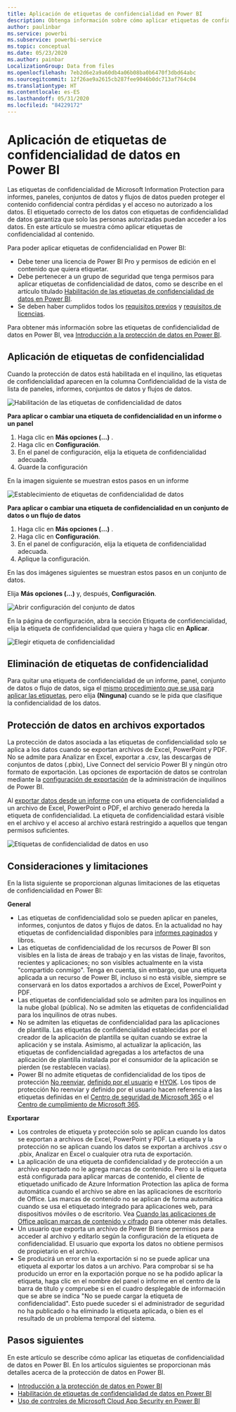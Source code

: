 ```yaml
---
title: Aplicación de etiquetas de confidencialidad en Power BI
description: Obtenga información sobre cómo aplicar etiquetas de confidencialidad de datos en Power BI
author: paulinbar
ms.service: powerbi
ms.subservice: powerbi-service
ms.topic: conceptual
ms.date: 05/23/2020
ms.author: painbar
LocalizationGroup: Data from files
ms.openlocfilehash: 7eb2d6e2a9a60db4a06b08ba0b6470f3dbd64abc
ms.sourcegitcommit: 12f26ae9a2615cb287fee9046b0dc713af764c04
ms.translationtype: HT
ms.contentlocale: es-ES
ms.lasthandoff: 05/31/2020
ms.locfileid: "84229172"
---
```

# <a name="apply-data-sensitivity-labels-in-power-bi"></a>Aplicación de etiquetas de confidencialidad de datos en Power BI

Las etiquetas de confidencialidad de Microsoft Information Protection para informes, paneles, conjuntos de datos y flujos de datos pueden proteger el contenido confidencial contra pérdidas y el acceso no autorizado a los datos. El etiquetado correcto de los datos con etiquetas de confidencialidad de datos garantiza que solo las personas autorizadas puedan acceder a los datos. En este artículo se muestra cómo aplicar etiquetas de confidencialidad al contenido.

Para poder aplicar etiquetas de confidencialidad en Power BI:
* Debe tener una licencia de Power BI Pro y permisos de edición en el contenido que quiera etiquetar.
* Debe pertenecer a un grupo de seguridad que tenga permisos para aplicar etiquetas de confidencialidad de datos, como se describe en el artículo titulado [Habilitación de las etiquetas de confidencialidad de datos en Power BI](../admin/service-security-enable-data-sensitivity-labels.md#enable-data-sensitivity-labels).
* Se deben haber cumplidos todos los [requisitos previos](../admin/service-security-data-protection-overview.md#requirements-for-using-sensitivity-labels-in-power-bi) y [requisitos de licencias](../admin/service-security-data-protection-overview.md#licensing).

Para obtener más información sobre las etiquetas de confidencialidad de datos en Power BI, vea [Introducción a la protección de datos en Power BI](../admin/service-security-data-protection-overview.md).

## <a name="applying-sensitivity-labels"></a>Aplicación de etiquetas de confidencialidad

Cuando la protección de datos está habilitada en el inquilino, las etiquetas de confidencialidad aparecen en la columna Confidencialidad de la vista de lista de paneles, informes, conjuntos de datos y flujos de datos.

![Habilitación de las etiquetas de confidencialidad de datos](media/service-security-apply-data-sensitivity-labels/apply-data-sensitivity-labels-01.png)

**Para aplicar o cambiar una etiqueta de confidencialidad en un informe o un panel**
1. Haga clic en **Más opciones (...)** .
1. Haga clic en **Configuración**.
1. En el panel de configuración, elija la etiqueta de confidencialidad adecuada.
1. Guarde la configuración

En la imagen siguiente se muestran estos pasos en un informe

![Establecimiento de etiquetas de confidencialidad de datos](media/service-security-apply-data-sensitivity-labels/apply-data-sensitivity-labels-02.png)

**Para aplicar o cambiar una etiqueta de confidencialidad en un conjunto de datos o un flujo de datos**

1. Haga clic en **Más opciones (...)** .
1. Haga clic en **Configuración**.
1. En el panel de configuración, elija la etiqueta de confidencialidad adecuada.
1. Aplique la configuración.

En las dos imágenes siguientes se muestran estos pasos en un conjunto de datos.

Elija **Más opciones (...)** y, después, **Configuración**.

![Abrir configuración del conjunto de datos](media/service-security-apply-data-sensitivity-labels/apply-data-sensitivity-labels-05.png)

En la página de configuración, abra la sección Etiqueta de confidencialidad, elija la etiqueta de confidencialidad que quiera y haga clic en **Aplicar**.

![Elegir etiqueta de confidencialidad](media/service-security-apply-data-sensitivity-labels/apply-data-sensitivity-labels-06.png)

## <a name="removing-sensitivity-labels"></a>Eliminación de etiquetas de confidencialidad
Para quitar una etiqueta de confidencialidad de un informe, panel, conjunto de datos o flujo de datos, siga el [mismo procedimiento que se usa para aplicar las etiquetas](#applying-sensitivity-labels), pero elija **(Ninguna)** cuando se le pida que clasifique la confidencialidad de los datos. 

## <a name="data-protection-in-exported-files"></a>Protección de datos en archivos exportados

La protección de datos asociada a las etiquetas de confidencialidad solo se aplica a los datos cuando se exportan archivos de Excel, PowerPoint y PDF. No se admite para Analizar en Excel, exportar a .csv, las descargas de conjuntos de datos (.pbix), Live Connect del servicio Power BI y ningún otro formato de exportación. Las opciones de exportación de datos se controlan mediante la [configuración de exportación](../service-admin-portal.md#export-and-sharing-settings) de la administración de inquilinos de Power BI.

Al [exportar datos desde un informe](https://docs.microsoft.com/power-bi/consumer/end-user-export) con una etiqueta de confidencialidad a un archivo de Excel, PowerPoint o PDF, el archivo generado hereda la etiqueta de confidencialidad. La etiqueta de confidencialidad estará visible en el archivo y el acceso al archivo estará restringido a aquellos que tengan permisos suficientes.

![Etiquetas de confidencialidad de datos en uso](media/service-security-apply-data-sensitivity-labels/apply-data-sensitivity-labels-04b.png)

## <a name="considerations-and-limitations"></a>Consideraciones y limitaciones

En la lista siguiente se proporcionan algunas limitaciones de las etiquetas de confidencialidad en Power BI:

**General**
* Las etiquetas de confidencialidad solo se pueden aplicar en paneles, informes, conjuntos de datos y flujos de datos. En la actualidad no hay etiquetas de confidencialidad disponibles para [informes paginados](../paginated-reports/report-builder-power-bi.md) y libros.
* Las etiquetas de confidencialidad de los recursos de Power BI son visibles en la lista de áreas de trabajo y en las vistas de linaje, favoritos, recientes y aplicaciones; no son visibles actualmente en la vista "compartido conmigo". Tenga en cuenta, sin embargo, que una etiqueta aplicada a un recurso de Power BI, incluso si no está visible, siempre se conservará en los datos exportados a archivos de Excel, PowerPoint y PDF.
* Las etiquetas de confidencialidad solo se admiten para los inquilinos en la nube global (pública). No se admiten las etiquetas de confidencialidad para los inquilinos de otras nubes.
* No se admiten las etiquetas de confidencialidad para las aplicaciones de plantilla. Las etiquetas de confidencialidad establecidas por el creador de la aplicación de plantilla se quitan cuando se extrae la aplicación y se instala. Asimismo, al actualizar la aplicación, las etiquetas de confidencialidad agregadas a los artefactos de una aplicación de plantilla instalada por el consumidor de la aplicación se pierden (se restablecen vacías).
* Power BI no admite etiquetas de confidencialidad de los tipos de protección [No reenviar](https://docs.microsoft.com/microsoft-365/compliance/encryption-sensitivity-labels?view=o365-worldwide#let-users-assign-permissions), [definido por el usuario](https://docs.microsoft.com/microsoft-365/compliance/encryption-sensitivity-labels?view=o365-worldwide#let-users-assign-permissions) e [HYOK](https://docs.microsoft.com/azure/information-protection/configure-adrms-restrictions). Los tipos de protección No reenviar y definido por el usuario hacen referencia a las etiquetas definidas en el [Centro de seguridad de Microsoft 365](https://security.microsoft.com/) o el [Centro de cumplimiento de Microsoft 365](https://compliance.microsoft.com/).

**Exportarar**
* Los controles de etiqueta y protección solo se aplican cuando los datos se exportan a archivos de Excel, PowerPoint y PDF. La etiqueta y la protección no se aplican cuando los datos se exportan a archivos .csv o .pbix, Analizar en Excel o cualquier otra ruta de exportación.
* La aplicación de una etiqueta de confidencialidad y de protección a un archivo exportado no le agrega marcas de contenido. Pero si la etiqueta está configurada para aplicar marcas de contenido, el cliente de etiquetado unificado de Azure Information Protection las aplica de forma automática cuando el archivo se abre en las aplicaciones de escritorio de Office. Las marcas de contenido no se aplican de forma automática cuando se usa el etiquetado integrado para aplicaciones web, para dispositivos móviles o de escritorio. Vea [Cuando las aplicaciones de Office aplican marcas de contenido y cifrado](https://docs.microsoft.com/microsoft-365/compliance/sensitivity-labels-office-apps?view=o365-worldwide#when-office-apps-apply-content-marking-and-encryption) para obtener más detalles.
* Un usuario que exporta un archivo de Power BI tiene permisos para acceder al archivo y editarlo según la configuración de la etiqueta de confidencialidad. El usuario que exporta los datos no obtiene permisos de propietario en el archivo.
* Se producirá un error en la exportación si no se puede aplicar una etiqueta al exportar los datos a un archivo. Para comprobar si se ha producido un error en la exportación porque no se ha podido aplicar la etiqueta, haga clic en el nombre del panel o informe en el centro de la barra de título y compruebe si en el cuadro desplegable de información que se abre se indica "No se puede cargar la etiqueta de confidencialidad". Esto puede suceder si el administrador de seguridad no ha publicado o ha eliminado la etiqueta aplicada, o bien es el resultado de un problema temporal del sistema.

## <a name="next-steps"></a>Pasos siguientes

En este artículo se describe cómo aplicar las etiquetas de confidencialidad de datos en Power BI. En los artículos siguientes se proporcionan más detalles acerca de la protección de datos en Power BI. 

* [Introducción a la protección de datos en Power BI](../admin/service-security-data-protection-overview.md)
* [Habilitación de etiquetas de confidencialidad de datos en Power BI](../admin/service-security-enable-data-sensitivity-labels.md)
* [Uso de controles de Microsoft Cloud App Security en Power BI](../admin/service-security-using-microsoft-cloud-app-security-controls.md)
